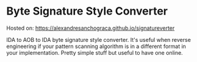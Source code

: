# Byte Signature Style Converter

Hosted on: https://alexandresanchograca.github.io/signatureverter

IDA to AOB to IDA byte signature style converter. It's useful when reverse engineering if your pattern scanning algorithm is in a different format in your implementation. Pretty simple stuff but useful to have one online.
